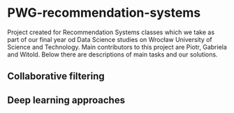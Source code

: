 # PWG-recommendation-systems

Project created for Recommendation Systems classes which we take as part of our final year od Data Science studies on Wrocław University of Science and Technology. Main contributors to this project are Piotr, Gabriela and Witold. Below there are descriptions of main tasks and our solutions.



## Collaborative filtering ##


## Deep learning approaches ##